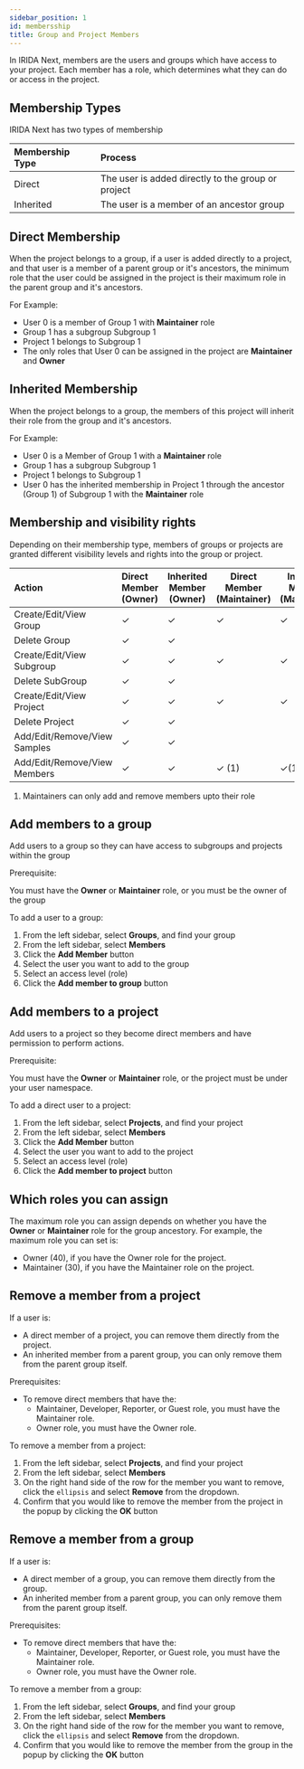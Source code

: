 ```yaml
---
sidebar_position: 1
id: membersship
title: Group and Project Members
---
```


In IRIDA Next, members are the users and groups which have access to your project. Each member has a role, which determines what they can do or access in the project.

## Membership Types

IRIDA Next has two types of membership

| Membership Type | Process                                            |
| :-------------- | :------------------------------------------------- |
| Direct          | The user is added directly to the group or project |
| Inherited       | The user is a member of an ancestor group          |

## Direct Membership

When the project belongs to a group, if a user is added directly to a project, and that user is a member of a parent group or it's ancestors, the minimum role that the user could be assigned in the project is their maximum role in the parent group and it's ancestors.

For Example:

- User 0 is a member of Group 1 with **Maintainer** role
- Group 1 has a subgroup Subgroup 1
- Project 1 belongs to Subgroup 1
- The only roles that User 0 can be assigned in the project are **Maintainer** and **Owner**

## Inherited Membership

When the project belongs to a group, the members of this project will inherit their role from the group and it's ancestors.

For Example:

- User 0 is a Member of Group 1 with a **Maintainer** role
- Group 1 has a subgroup Subgroup 1
- Project 1 belongs to Subgroup 1
- User 0 has the inherited membership in Project 1 through the ancestor (Group 1) of Subgroup 1 with the **Maintainer** role

## Membership and visibility rights

Depending on their membership type, members of groups or projects are granted different visibility levels and rights into the group or project.

| Action                       | Direct Member (Owner) | Inherited Member (Owner) | Direct Member (Maintainer) | Inherited Member (Maintainer) |
| :--------------------------- | :-------------------- | ------------------------ | -------------------------- | ----------------------------- |
| Create/Edit/View Group       | ✓                     | ✓                        | ✓                          | ✓                             |
| Delete Group                 | ✓                     | ✓                        |                            |                               |
| Create/Edit/View Subgroup    | ✓                     | ✓                        | ✓                          | ✓                             |
| Delete SubGroup              | ✓                     | ✓                        |                            |                               |
| Create/Edit/View Project     | ✓                     | ✓                        | ✓                          | ✓                             |
| Delete Project               | ✓                     | ✓                        |                            |                               |
| Add/Edit/Remove/View Samples | ✓                     | ✓                        |                            |                               |
| Add/Edit/Remove/View Members | ✓                     | ✓                        | ✓ (1)                      | ✓(1)                          |

1. Maintainers can only add and remove members upto their role

## Add members to a group

Add users to a group so they can have access to subgroups and projects within the group

Prerequisite:

You must have the **Owner** or **Maintainer** role, or you must be the owner of the group

To add a user to a group:

1. From the left sidebar, select **Groups**, and find your group
2. From the left sidebar, select **Members**
3. Click the **Add Member** button
4. Select the user you want to add to the group
5. Select an access level (role)
6. Click the **Add member to group** button

## Add members to a project

Add users to a project so they become direct members and have permission to perform actions.

Prerequisite:

You must have the **Owner** or **Maintainer** role, or the project must be under your user namespace.

To add a direct user to a project:

1. From the left sidebar, select **Projects**, and find your project
2. From the left sidebar, select **Members**
3. Click the **Add Member** button
4. Select the user you want to add to the project
5. Select an access level (role)
6. Click the **Add member to project** button

## Which roles you can assign

The maximum role you can assign depends on whether you have the **Owner** or **Maintainer** role for the group ancestory. For example, the maximum role you can set is:

- Owner (40), if you have the Owner role for the project.
- Maintainer (30), if you have the Maintainer role on the project.

## Remove a member from a project

If a user is:

- A direct member of a project, you can remove them directly from the project.
- An inherited member from a parent group, you can only remove them from the parent group itself.

Prerequisites:

- To remove direct members that have the:
  - Maintainer, Developer, Reporter, or Guest role, you must have the Maintainer role.
  - Owner role, you must have the Owner role.

To remove a member from a project:

1. From the left sidebar, select **Projects**, and find your project
2. From the left sidebar, select **Members**
3. On the right hand side of the row for the member you want to remove, click the `ellipsis` and select **Remove** from the dropdown.
4. Confirm that you would like to remove the member from the project in the popup by clicking the **OK** button

## Remove a member from a group

If a user is:

- A direct member of a group, you can remove them directly from the group.
- An inherited member from a parent group, you can only remove them from the parent group itself.

Prerequisites:

- To remove direct members that have the:
  - Maintainer, Developer, Reporter, or Guest role, you must have the Maintainer role.
  - Owner role, you must have the Owner role.

To remove a member from a group:

1. From the left sidebar, select **Groups**, and find your group
2. From the left sidebar, select **Members**
3. On the right hand side of the row for the member you want to remove, click the `ellipsis` and select **Remove** from the dropdown.
4. Confirm that you would like to remove the member from the group in the popup by clicking the **OK** button
